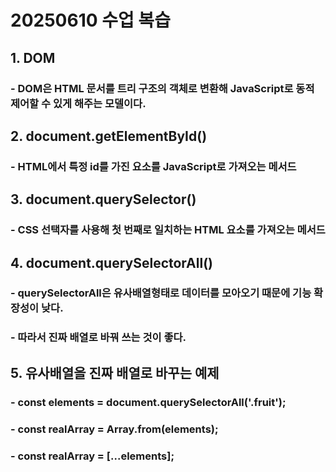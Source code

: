 # 20250610 수업 복습
## 1. DOM
### - DOM은 HTML 문서를 트리 구조의 객체로 변환해 JavaScript로 동적 제어할 수 있게 해주는 모델이다.
## 2. document.getElementById()
### - HTML에서 특정 id를 가진 요소를 JavaScript로 가져오는 메서드
## 3. document.querySelector()
### - CSS 선택자를 사용해 첫 번째로 일치하는 HTML 요소를 가져오는 메서드
## 4. document.querySelectorAll()
### - querySelectorAll은 유사배열형태로 데이터를 모아오기 때문에 기능 확장성이 낮다.
### - 따라서 진짜 배열로 바꿔 쓰는 것이 좋다.
## 5. 유사배열을 진짜 배열로 바꾸는 예제
### - const elements = document.querySelectorAll('.fruit');
### - const realArray = Array.from(elements);
### - const realArray = [...elements];
